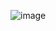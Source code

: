 

![image](https://github.com/Bhagyashree2404/Project-Js/assets/152183521/3c53b56f-317c-4f4c-ae8d-fd9078869525)
